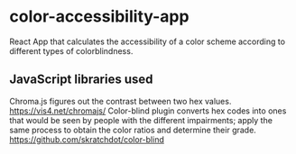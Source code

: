 # color-accessibility-app
React App that calculates the accessibility of a color scheme according to different types of colorblindness.

## JavaScript libraries used
Chroma.js figures out the contrast between two hex values. 
https://vis4.net/chromajs/
Color-blind plugin converts hex codes into ones that would be seen by people with the different impairments; apply the same process to obtain the color ratios and determine their grade.
https://github.com/skratchdot/color-blind
